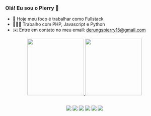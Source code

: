 ### Olá! Eu sou o Pierry 👋

- 🔭 Hoje meu foco é trabalhar como Fullstack
- 🧑🏻‍💻 Trabalho com PHP, Javascript e Python
- ✉️ Entre em contato no meu email: derungspierry15@gmail.com

<div align="center">
  <a href="https://www.linkedin.com/in/pierryy/">
  <img height="180em" src="https://github-readme-stats.vercel.app/api?username=Pierryyy&show_icons=true&theme=midnight-purple&include_all_commits=true&count_private=false"/>
  <img height="180em" src="https://github-readme-stats.vercel.app/api/top-langs/?username=Pierryyy&layout=compact&langs_count=7&theme=midnight-purple"/>
</div>

  ##

<div align="center"> 
  <a href="https://www.youtube.com/channel/UC-8I_eju_vETKVcYBen8Evg" target="_blank"><img src="https://img.shields.io/badge/YouTube-FF0000?style=for-the-badge&logo=youtube&logoColor=white" target="_blank"></a>
  <a href="https://instagram.com/Pierrykkj" target="_blank"><img src="https://img.shields.io/badge/-Instagram-%23E4405F?style=for-the-badge&logo=instagram&logoColor=white" target="_blank"></a>
 	<a href="https://www.twitch.tv/pierryjooj" target="_blank"><img src="https://img.shields.io/badge/Twitch-9146FF?style=for-the-badge&logo=twitch&logoColor=white" target="_blank"></a>
 <a href="https://discord.gg/64z7Yrwvgj" target="_blank"><img src="https://img.shields.io/badge/Discord-7289DA?style=for-the-badge&logo=discord&logoColor=white" target="_blank"></a> 
  <a href = "mailto:derungspierry15@gmail.com"><img src="https://img.shields.io/badge/-Gmail-%23333?style=for-the-badge&logo=gmail&logoColor=white" target="_blank"></a>
  <a href="https://www.linkedin.com/in/pierryy/" target="_blank"><img src="https://img.shields.io/badge/-LinkedIn-%230077B5?style=for-the-badge&logo=linkedin&logoColor=white" target="_blank"></a> 
 

 
</div>

